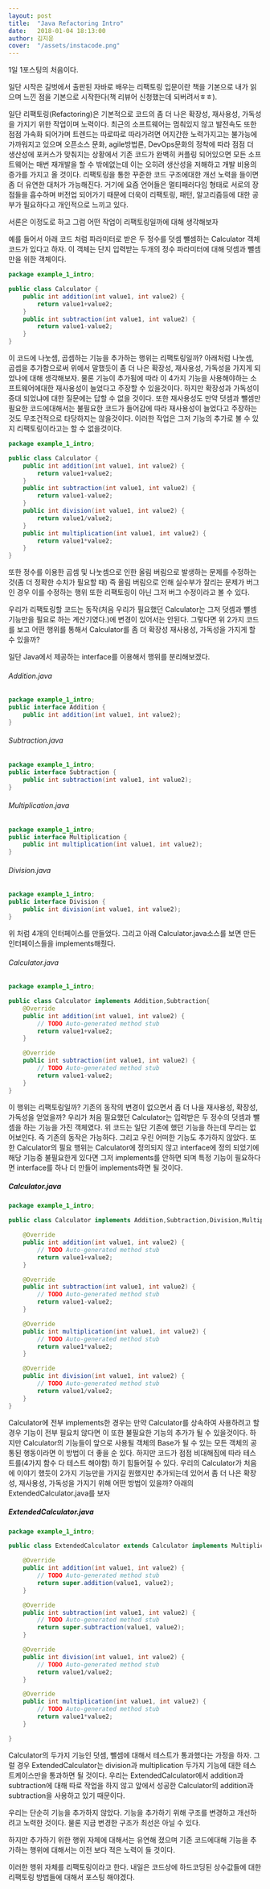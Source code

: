 ```yaml
---
layout: post
title:  "Java Refactoring Intro"
date:   2018-01-04 18:13:00
author: 김지운
cover:  "/assets/instacode.png"
---
```


1일 1포스팅의 처음이다.

일단 시작은 길벗에서 출판된 자바로 배우는 리팩토링 입문이란 책을 기본으로 내가 읽으며 느낀 점을
기본으로 시작한다(책 리뷰어 신청했는데 되버려서ㅎㅎ).

일단 리팩토링(Refactoring)은 기본적으로 코드의 좀 더 나은 확장성, 재사용성, 가독성을 가지기 위한 작업이며 노력이다.
최근의 소프트웨어는 멈춰있지 않고 발전속도 또한 점점 가속화 되어가며 트렌드는 따로따로 따라가려면 어지간한 노력가지고는
불가능에 가까워지고 있으며 오픈소스 문화, agile방법론, DevOps문화의 정착에 따라 점점 더 생산성에 포커스가 맞춰지는
상황에서 기존 코드가 완벽히 커플링 되어있으면 모든 소프트웨어는 매번 재개발을 할 수 밖에없는데 이는 오히려 생산성을 저해하고
개발 비용의 증가를 가지고 올 것이다.
리팩토링을 통한 꾸준한 코드 구조에대한 개선 노력을 들이면 좀 더 유연한 대처가 가능해진다.
거기에 요즘 언어들은 멀티패러다임 형태로 서로의 장점들을 흡수하며 버전업 되어가기 때문에 더욱이 리팩토링, 패턴, 알고리즘등에 대한
공부가 필요하다고 개인적으로 느끼고 있다.

서론은 이정도로 하고 그럼 어떤 작업이 리팩토링일까에 대해 생각해보자

예를 들어서 아래 코드 처럼 파라미터로 받은 두 정수를 덧셈 뺄셈하는 Calculator 객체 코드가 있다고 하자.
이 객체는 단지 입력받는 두개의 정수 파라미터에 대해 덧셈과 뺄셈만을 위한 객체이다.

```java
package example_1_intro;

public class Calculator {
	public int addition(int value1, int value2) {
		return value1+value2;
	}
	public int subtraction(int value1, int value2) {
		return value1-value2;
	}
}

```

이 코드에 나눗셈, 곱셈하는 기능을 추가하는 행위는 리팩토링일까?
아래처럼 나눗셈, 곱셉을 추가함으로써 위에서 말했듯이 좀 더 나은 확장성, 재사용성, 가독성을 가지게 되었나에 대해 생각해보자.
물론 기능이 추가됨에 따라 이 4가지 기능을 사용해야하는 소프트웨어에대한 재사용성이 늘었다고 주장할 수 있을것이다.
하지만 확장성과 가독성이 증대 되었냐에 대한 질문에는 답할 수 없을 것이다.
또한 재사용성도 만약 덧셈과 뺄셈만 필요한 코드에대해서는 불필요한 코드가 들어감에 따라 재사용성이 늘었다고 주장하는 것도
무조건적으로 타당하지는 않을것이다.
이러한 작업은 그저 기능의 추가로 볼 수 있지 리팩토링이라고는 할 수 없을것이다.
```java
package example_1_intro;

public class Calculator {
	public int addition(int value1, int value2) {
		return value1+value2;
	}
	public int subtraction(int value1, int value2) {
		return value1-value2;
	}
	public int division(int value1, int value2) {
		return value1/value2;
	}
	public int multiplication(int value1, int value2) {
		return value1*value2;
	}
}

```

또한 정수를 이용한 곱셈 및 나눗셈으로 인한 올림 버림으로 발생하는 문제를 수정하는 것(좀 더 정확한 수치가 필요할 때)
즉 올림 버림으로 인해 실수부가 잘리는 문제가 버그인 경우 이를 수정하는 행위 또한 리팩토링이 아닌 그저 버그 수정이라고 볼 수 있다.

우리가 리팩토링할 코드는 동작(처음 우리가 필요했던 Calculator는 그저 덧셈과 뺄셈기능만을 필요로 하는 계산기였다.)에 변경이 있어서는 안된다.
그렇다면 위 2가지 코드를 보고 어떤 행위를 통해서 Calculator를 좀 더 확장성 재사용성, 가독성을 가지게 할 수 있을까?

일단 Java에서 제공하는 interface를 이용해서 행위를 분리해보겠다.
###### Addition.java
```java
package example_1_intro;
public interface Addition {
	public int addition(int value1, int value2);
}
```
###### Subtraction.java
```java
package example_1_intro;
public interface Subtraction {
	public int subtraction(int value1, int value2);
}
```
###### Multiplication.java
```java
package example_1_intro;
public interface Multiplication {
	public int multiplication(int value1, int value2);
}
```
###### Division.java
```java
package example_1_intro;
public interface Division {
	public int division(int value1, int value2);
}
```

위 처럼 4개의 인터페이스를 만들었다. 그리고 아래 Calculator.java소스를 보면 만든 인터페이스들을 implements해줬다.
###### Calculator.java
```java
package example_1_intro;

public class Calculator implements Addition,Subtraction{
	@Override
	public int addition(int value1, int value2) {
		// TODO Auto-generated method stub
		return value1+value2;
	}

	@Override
	public int subtraction(int value1, int value2) {
		// TODO Auto-generated method stub
		return value1-value2;
	}
}

```
이 행위는 리팩토링일까? 기존의 동작의 변경이 없으면서 좀 더 나을 재사용성, 확장성, 가독성을 얻었을까?
우리가 처음 필요했던 Calculator는 입력받은 두 정수의 덧셈과 뺄셈을 하는 기능을 가진 객체였다.
위 코드는 일단 기존에 했던 기능을 하는데 무리는 없어보인다. 즉 기존의 동작은 가능하다.
그리고 우린 어떠한 기능도 추가하지 않았다. 또한 Calculator의 필요 행위는 Calculator에 정의되지 않고
interface에 정의 되었기에 해당 기능중 불필요한게 있다면 그저 implements를 안하면 되며 특정 기능이 필요하다면
interface를 하나 더 만들어 implements하면 될 것이다.
##### Calculator.java
```java
package example_1_intro;

public class Calculator implements Addition,Subtraction,Division,Multiplication{

	@Override
	public int addition(int value1, int value2) {
		// TODO Auto-generated method stub
		return value1+value2;
	}

	@Override
	public int subtraction(int value1, int value2) {
		// TODO Auto-generated method stub
		return value1-value2;
	}

	@Override
	public int multiplication(int value1, int value2) {
		// TODO Auto-generated method stub
		return value1*value2;
	}

	@Override
	public int division(int value1, int value2) {
		// TODO Auto-generated method stub
		return value1/value2;
	}
}
```
Calculator에 전부 implements한 경우는 만약 Calculator를 상속하여 사용하려고 할 경우 기능이 전부 필요치 않다면
이 또한 불필요한 기능의 추가가 될 수 있을것이다. 하지만 Calculator의 기능들이 앞으로 사용될 객체의 Base가 될 수 있는 모든 객체의 공통된 행동이라면
이 방법이 더 좋을 순 있다. 하지만 코드가 점점 비대해짐에 따라 테스트를(4가지 함수 다 테스트 해야함) 하기 힘들어질 수 있다.
우리의 Calculator가 처음에 이야기 했듯이 2가지 기능만을 가지길 원했지만 추가되는데 있어서 좀 더 나은 확장성, 재사용성, 가독성을 가지기
위해 어떤 방법이 있을까?
아래의 ExtendedCalculator.java를 보자
##### ExtendedCalculator.java
```java
package example_1_intro;

public class ExtendedCalculator extends Calculator implements Multiplication,Division{

	@Override
	public int addition(int value1, int value2) {
		// TODO Auto-generated method stub
		return super.addition(value1, value2);
	}

	@Override
	public int subtraction(int value1, int value2) {
		// TODO Auto-generated method stub
		return super.subtraction(value1, value2);
	}

	@Override
	public int division(int value1, int value2) {
		// TODO Auto-generated method stub
		return value1/value2;
	}

	@Override
	public int multiplication(int value1, int value2) {
		// TODO Auto-generated method stub
		return value1*value2;
	}

}

```
Calculator의 두가지 기능인 덧셈, 뺄셈에 대해서 테스트가 통과했다는 가정을 하자.
그럴 경우 ExtendedCalculator는 division과 multiplication 두가지 기능에 대한 테스트케이스만을
통과하면 될 것이다.
우리는 ExtendedCalculator에서 addition과 subtraction에 대해 따로 작업을 하지 않고 앞에서 성공한
Calculator의 addition과 subtraction을 사용하고 있기 때문이다.

우리는 단순히 기능을 추가하지 않았다. 기능을 추가하기 위해 구조를 변경하고 개선하려고 노력한 것이다.
물론 지금 변경한 구조가 최선은 아닐 수 있다.

하지만 추가하기 위한 행위 자체에 대해서는 유연해 졌으며 기존 코드에대해 기능을 추가하는 행위에 대해서는 이전 보다
적은 노력이 들 것이다.

이러한 행위 자체를 리팩토링이라고 한다.
내일은 코드상에 하드코딩된 상수값들에 대한 리팩토링 방법들에 대해서 포스팅 해야겠다.
